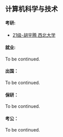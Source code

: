 ## 计算机科学与技术

#### 考研:

- [21级-胡宇腾 西北大学](grad-application/计算机学院/计算机科学与技术/[CN]-21-HuYuteng.md)

#### 就业:

To be continued.

#### 出国：

To be continued.

#### 保研：

To be continued.

#### 考公：

To be continued.
